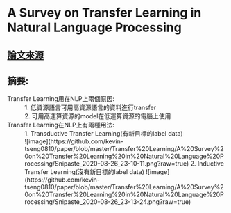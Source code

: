 # A Survey on Transfer Learning in Natural Language Processing

## [論文來源](https://arxiv.org/abs/2007.04239)

## 摘要:
<d1>
<dt>Transfer Learning用在NLP上兩個原因:</dt>
<dd>
1. 低資源語言可用高資源語言的資料進行transfer<dd>
2. 可用高運算資源的model在低運算資源的電腦上使用
<dt>Transfer Learning在NLP上有兩種用法:</dt>
<dd>
1. Transductive Transfer Learning(有新目標的label data)<dd>
![image](https://github.com/kevin-tseng0810/paper/blob/master/Transfer%20Learning/A%20Survey%20on%20Transfer%20Learning%20in%20Natural%20Language%20Processing/Snipaste_2020-08-26_23-10-11.png?raw=true)
2. Inductive Transfer Learning(沒有新目標的label data)
![image](https://github.com/kevin-tseng0810/paper/blob/master/Transfer%20Learning/A%20Survey%20on%20Transfer%20Learning%20in%20Natural%20Language%20Processing/Snipaste_2020-08-26_23-13-24.png?raw=true)
</d1>